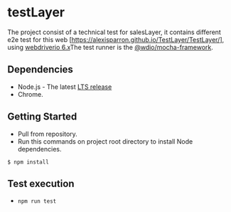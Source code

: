 # testLayer

The project consist of a technical test for salesLayer, it contains different e2e test for this web [https://alexisparron.github.io/TestLayer/TestLayer/], using [webdriverio 6.x](https://www.npmjs.com/package/webdriverio)The test runner is the [@wdio/mocha-framework](https://www.npmjs.com/package/@wdio/mocha-framework).

## Dependencies
* Node.js - The latest [LTS release](https://nodejs.org/en/)
* Chrome.

## Getting Started

* Pull from repository.
* Run this commands on project root directory to install Node dependencies.
```
$ npm install
```

## Test execution

* ```npm run test```
